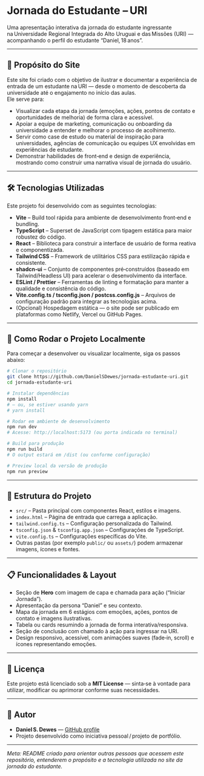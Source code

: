 # Jornada do Estudante – URI  
Uma apresentação interativa da jornada do estudante ingressante na Universidade Regional Integrada do Alto Uruguai e das Missões (URI) — acompanhando o perfil do estudante “Daniel, 18 anos”.

---

## 🧭 Propósito do Site  
Este site foi criado com o objetivo de ilustrar e documentar a experiência de entrada de um estudante na URI — desde o momento de descoberta da universidade até o engajamento no início das aulas.  
Ele serve para:  
- Visualizar cada etapa da jornada (emoções, ações, pontos de contato e oportunidades de melhoria) de forma clara e acessível.  
- Apoiar a equipe de marketing, comunicação ou onboarding da universidade a entender e melhorar o processo de acolhimento.  
- Servir como case de estudo ou material de inspiração para universidades, agências de comunicação ou equipes UX envolvidas em experiências de estudante.  
- Demonstrar habilidades de front‑end e design de experiência, mostrando como construir uma narrativa visual de jornada do usuário.

---

## 🛠 Tecnologias Utilizadas  
Este projeto foi desenvolvido com as seguintes tecnologias:  
- **Vite** – Build tool rápida para ambiente de desenvolvimento front‑end e bundling.  
- **TypeScript** – Superset de JavaScript com tipagem estática para maior robustez do código.  
- **React** – Biblioteca para construir a interface de usuário de forma reativa e componentizada.  
- **Tailwind CSS** – Framework de utilitários CSS para estilização rápida e consistente.  
- **shadcn‑ui** – Conjunto de componentes pré‑construídos (baseado em Tailwind/Headless UI) para acelerar o desenvolvimento da interface.  
- **ESLint / Prettier** – Ferramentas de linting e formatação para manter a qualidade e consistência do código.  
- **Vite.config.ts / tsconfig.json / postcss.config.js** – Arquivos de configuração padrão para integrar as tecnologias acima.  
- (Opcional) Hospedagem estática — o site pode ser publicado em plataformas como Netlify, Vercel ou GitHub Pages.

---

## 🚀 Como Rodar o Projeto Localmente  
Para começar a desenvolver ou visualizar localmente, siga os passos abaixo:

```bash
# Clonar o repositório  
git clone https://github.com/DanielSDewes/jornada-estudante-uri.git  
cd jornada-estudante-uri

# Instalar dependências  
npm install  
# — ou, se estiver usando yarn  
# yarn install

# Rodar em ambiente de desenvolvimento  
npm run dev  
# Acesse: http://localhost:5173 (ou porta indicada no terminal)

# Build para produção  
npm run build  
# O output estará em /dist (ou conforme configuração)

# Preview local da versão de produção  
npm run preview  
```

---

## 🎨 Estrutura do Projeto  
- `src/` – Pasta principal com componentes React, estilos e imagens.  
- `index.html` – Página de entrada que carrega a aplicação.  
- `tailwind.config.ts` – Configuração personalizada do Tailwind.  
- `tsconfig.json` & `tsconfig.app.json` – Configurações de TypeScript.  
- `vite.config.ts` – Configurações específicas do Vite.  
- Outras pastas (por exemplo `public/` ou `assets/`) podem armazenar imagens, ícones e fontes.

---

## 📋 Funcionalidades & Layout  
- Seção de **Hero** com imagem de capa e chamada para ação (“Iniciar Jornada”).  
- Apresentação da persona “Daniel” e seu contexto.  
- Mapa da jornada em 6 estágios com emoções, ações, pontos de contato e imagens ilustrativas.  
- Tabela ou cards resumindo a jornada de forma interativa/responsiva.  
- Seção de conclusão com chamado à ação para ingressar na URI.  
- Design responsivo, acessível, com animações suaves (fade‑in, scroll) e ícones representando emoções.

---

## 📄 Licença  
Este projeto está licenciado sob a **MIT License** — sinta‑se à vontade para utilizar, modificar ou aprimorar conforme suas necessidades.

---

## 👤 Autor  
- **Daniel S. Dewes** — [GitHub profile](https://github.com/DanielSDewes)  
- Projeto desenvolvido como iniciativa pessoal / projeto de portfólio.

---

_Meta: README criado para orientar outras pessoas que acessem este repositório, entenderem o propósito e a tecnologia utilizada no site da jornada do estudante._  
